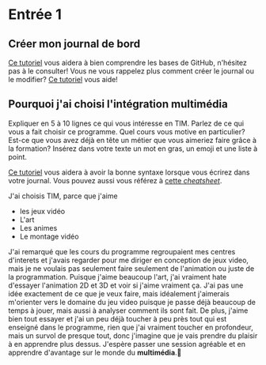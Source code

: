 # Entrée 1
## Créer mon journal de bord
[Ce tutoriel](https://guides.github.com/activities/hello-world/) vous aidera à bien comprendre les bases de GitHub, n'hésitez pas à le consulter!
Vous ne vous rappelez plus comment créer le journal ou le modifier? [Ce tutoriel](https://youtu.be/lX3bpuLK_Sg) vous aide! 

## Pourquoi j'ai choisi l'intégration multimédia
Expliquer en 5 à 10 lignes ce qui vous intéresse en TIM. Parlez de ce qui vous a fait choisir ce programme. Quel cours vous motive en particulier? Est-ce que vous avez déjà en tête un métier que vous aimeriez faire grâce à la formation? Insérez dans votre texte un mot en gras, un emoji et une liste à point. 

[Ce tutoriel](https://guides.github.com/features/mastering-markdown/) vous aidera à avoir la bonne syntaxe lorsque vous écrirez dans votre journal. Vous pouvez aussi vous référez à [cette *cheatsheet*](https://github.com/tchapi/markdown-cheatsheet/blob/master/README.md). 

J'ai choisis TIM, parce que j'aime

+ les jeux vidéo 
+ L'art
+ Les animes
+ Le montage vidéo

J'ai remarqué que les cours du programme regroupaient mes centres d'interets et j'avais regarder pour me diriger en conception de jeux video, mais je ne voulais pas seulement faire seulement de l'animation ou juste de la programmation. Puisque j'aime beaucoup l'art, j'ai vraiment hate d'essayer l'animation 2D et 3D et voir si j'aime vraiment ça. J'ai pas une idée exactement de ce que je veux faire, mais idéalement j'aimerais m'orienter vers le domaine du jeu video puisque je passe déjà beaucoup de temps à jouer, mais aussi à analyser comment ils sont fait. De plus, j'aime bien tout essayer et j'ai un peu déjà toucher à peu près tout qui est enseigné dans le programme, rien que j'ai vraiment toucher en profondeur, mais un survol de presque tout, donc j'imagine que je vais prendre du plaisir à en apprendre plus dessus. J'espère passer une session agréable et en apprendre d'avantage sur le monde du **multimédia**.🥰


